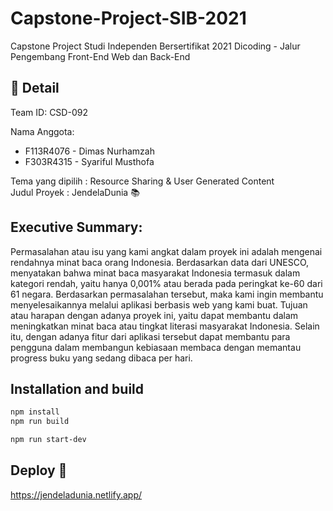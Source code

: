 # Capstone-Project-SIB-2021 
Capstone Project Studi Independen Bersertifikat 2021 Dicoding - Jalur Pengembang Front-End Web dan Back-End

## 📃 Detail
  Team ID: CSD-092

Nama Anggota: <br>
  - F113R4076 - Dimas Nurhamzah <br>
  - F303R4315 - Syariful Musthofa <br>

Tema yang dipilih	: Resource Sharing & User Generated Content <br>
Judul Proyek		: JendelaDunia :books:	

## Executive Summary: 
   Permasalahan atau isu yang kami angkat dalam proyek ini adalah mengenai rendahnya minat baca orang Indonesia. Berdasarkan data dari UNESCO, menyatakan bahwa minat baca masyarakat Indonesia termasuk dalam kategori rendah, yaitu hanya 0,001% atau berada pada peringkat ke-60 dari 61 negara. Berdasarkan permasalahan tersebut, maka kami ingin membantu menyelesaikannya melalui aplikasi berbasis web yang kami buat. Tujuan atau harapan dengan adanya proyek ini, yaitu dapat membantu dalam meningkatkan minat baca atau tingkat literasi masyarakat Indonesia. Selain itu, dengan adanya fitur dari aplikasi tersebut dapat membantu para pengguna dalam membangun kebiasaan membaca dengan memantau progress buku yang sedang dibaca per hari. 

## Installation and build 
  ```bash
  npm install
  npm run build
  
  npm run start-dev
  ```

## Deploy :rocket:	
  https://jendeladunia.netlify.app/
